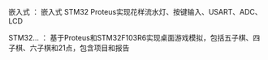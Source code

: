 嵌入式 ： 嵌入式 STM32 Proteus实现花样流水灯、按键输入、USART、ADC、LCD

STM32... ： 基于Proteus和STM32F103R6实现桌面游戏模拟，包括五子棋、四子棋、六子棋和21点，包含项目和报告